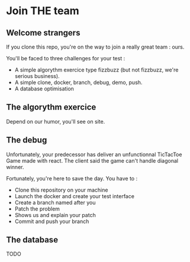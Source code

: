# Join THE team

## Welcome strangers

If you clone this repo, you're on the way to join a really great team : ours.

You'll be faced to three challenges for your test :

* A simple algorythm exercice type fizzbuzz (but not fizzbuzz, we're serious business).
* A simple clone, docker, branch, debug, demo, push.
* A database optimisation

## The algorythm exercice

Depend on our humor, you'll see on site.

## The debug

Unfortunately, your predecessor has deliver an unfunctionnal TicTacToe Game made with react. The client said the game can't handle diagonal winner.

Fortunately, you're here to save the day. You have to : 

* Clone this repository on your machine
* Launch the docker and create your test interface
* Create a branch named after you
* Patch the problem
* Shows us and explain your patch
* Commit and push your branch

## The database

TODO